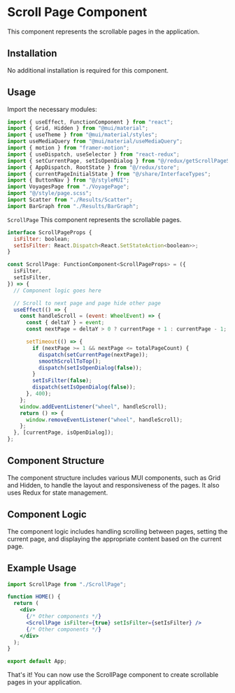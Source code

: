 # Scroll Page Component

This component represents the scrollable pages in the application.

## Installation
No additional installation is required for this component.

## Usage
Import the necessary modules:
```jsx
import { useEffect, FunctionComponent } from "react";
import { Grid, Hidden } from "@mui/material";
import { useTheme } from "@mui/material/styles";
import useMediaQuery from "@mui/material/useMediaQuery";
import { motion } from "framer-motion";
import { useDispatch, useSelector } from "react-redux";
import { setCurrentPage, setIsOpenDialog } from "@/redux/getScrollPageSlice";
import { AppDispatch, RootState } from "@/redux/store";
import { currentPageInitialState } from "@/share/InterfaceTypes";
import { ButtonNav } from "@/styleMUI";
import VoyagesPage from "./VoyagePage";
import "@/style/page.scss";
import Scatter from "./Results/Scatter";
import BarGraph from "./Results/BarGraph";
```

`ScrollPage`
This component represents the scrollable pages.
```jsx 
interface ScrollPageProps {
  isFilter: boolean;
  setIsFilter: React.Dispatch<React.SetStateAction<boolean>>;
}

const ScrollPage: FunctionComponent<ScrollPageProps> = ({
  isFilter,
  setIsFilter,
}) => {
  // Component logic goes here

  // Scroll to next page and page hide other page
  useEffect(() => {
    const handleScroll = (event: WheelEvent) => {
      const { deltaY } = event;
      const nextPage = deltaY > 0 ? currentPage + 1 : currentPage - 1;

      setTimeout(() => {
        if (nextPage >= 1 && nextPage <= totalPageCount) {
          dispatch(setCurrentPage(nextPage));
          smoothScrollToTop();
          dispatch(setIsOpenDialog(false));
        }
        setIsFilter(false);
        dispatch(setIsOpenDialog(false));
      }, 400);
    };
    window.addEventListener("wheel", handleScroll);
    return () => {
      window.removeEventListener("wheel", handleScroll);
    };
  }, [currentPage, isOpenDialog]);
};
```

## Component Structure
The component structure includes various MUI components, such as Grid and Hidden, to handle the layout and responsiveness of the pages. It also uses Redux for state management.

## Component Logic
The component logic includes handling scrolling between pages, setting the current page, and displaying the appropriate content based on the current page.

## Example Usage
```jsx
import ScrollPage from "./ScrollPage";

function HOME() {
  return (
    <div>
      {/* Other components */}
      <ScrollPage isFilter={true} setIsFilter={setIsFilter} />
      {/* Other components */}
    </div>
  );
}

export default App;
```

That's it! You can now use the ScrollPage component to create scrollable pages in your application.




